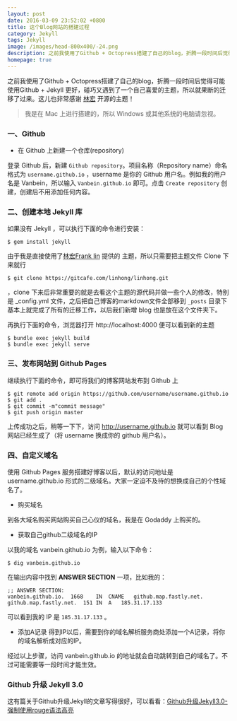 ```yaml
---
layout: post
date: 2016-03-09 23:52:02 +0800
title: 这个Blog网站的搭建过程
category: Jekyll
tags: Jekyll
image: /images/head-800x400/-24.png
description: 之前我使用了Github + Octopress搭建了自己的blog，折腾一段时间后觉得可能使用Github + Jekyll 更好，碰巧又遇到了一个自己喜爱的主题，所以就果断的迁移了过来。这儿也非常感谢林宏 开源的主题！
homepage: true
---
```


之前我使用了Github + Octopress搭建了自己的blog，折腾一段时间后觉得可能使用Github + Jekyll 更好，碰巧又遇到了一个自己喜爱的主题，所以就果断的迁移了过来。这儿也非常感谢 [林宏](http://www.flinhong.com/)  开源的主题！

> 我是在 Mac 上进行搭建的，所以 Windows 或其他系统的电脑请忽视。

### 一、Github

* 在 Github 上新建一个仓库(repository)

登录 Github 后，新建 `Github repository`。项目名称（Repository name）命名格式为 `username.github.io` ，username 是你的 Github 用户名。例如我的用户名是 Vanbein，所以输入 `Vanbein.github.io` 即可。点击 `Create repository` 创建，创建后不用添加任何内容。


### 二、创建本地 Jekyll 库

如果没有 Jekyll ，可以执行下面的命令进行安装：

```
$ gem install jekyll
```

由于我是直接使用了[林宏Frank lin](http://www.flinhong.com/) 提供的 主题，所以只需要把主题文件 Clone 下来就行

```
$ git clone https://gitcafe.com/linhong/linhong.git
```
，clone 下来后非常重要的就是去看这个主题的源代码并做一些个人的修改，特别是 _config.yml 文件，之后把自己博客的markdown文件全部移到 `_posts` 目录下基本上就完成了所有的迁移工作，以后我们新增 blog 也是放在这个文件夹下。

再执行下面的命令，浏览器打开 http://localhost:4000 便可以看到新的主题

```
$ bundle exec jekyll build 
$ bundle exec jekyll serve
```

### 三、发布网站到 Github Pages

继续执行下面的命令，即可将我们的博客网站发布到 Github 上

```
$ git remote add origin https://github.com/username/username.github.io
$ git add .
$ git commit -m"commit message"
$ git push origin master
```

上传成功之后，稍等一下下，访问 http://username.github.io 就可以看到 Blog 网站已经生成了（将 username 换成你的 github 用户名）。

### 四、自定义域名

使用 Github Pages 服务搭建好博客以后，默认的访问地址是 username.github.io 形式的二级域名。大家一定迫不及待的想换成自己的个性域名了。

* 购买域名

到各大域名购买网站购买自己心仪的域名，我是在 Godaddy 上购买的。

* 获取自己github二级域名的IP

以我的域名 vanbein.github.io 为例，输入以下命令：

```
$ dig vanbein.github.io
```

在输出内容中找到 **ANSWER SECTION** 一项，比如我的：

```
;; ANSWER SECTION:
vanbein.github.io.	1668	IN	CNAME	github.map.fastly.net.
github.map.fastly.net.	151	IN	A	185.31.17.133
```
可以看到我的 IP 是 `185.31.17.133` 。

* 添加A记录
得到IP以后，需要到你的域名解析服务商处添加一个A记录，将你的域名解析成对应的IP。

经过以上步骤，访问 vanbein.github.io 的地址就会自动跳转到自己的域名了。不过可能需要等一段时间才能生效。

### Github 升级 Jekyll 3.0

这有篇关于Github升级Jekyll的文章写得很好，可以看看：[Github升级Jekyll3.0-强制使用rouge语法高亮](http://platinhom.github.io/2016/02/04/update-github-rouge/)